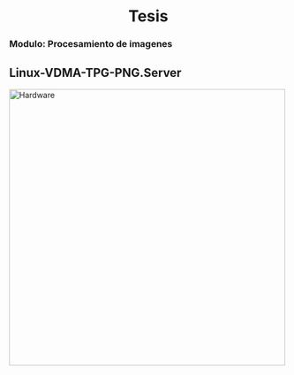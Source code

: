 <h1 align="center"> Tesis </h1> 

<h3 align="left">Modulo: Procesamiento de imagenes</h3>



## Linux-VDMA-TPG-PNG.Server


<img src="a.jpg" alt="Hardware" width="500"/>
